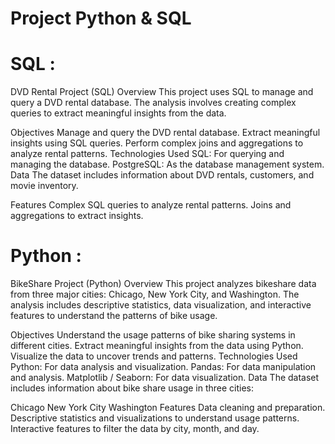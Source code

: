 # Project Python & SQL
# SQL :
DVD Rental Project (SQL)
Overview
This project uses SQL to manage and query a DVD rental database. The analysis involves creating complex queries to extract meaningful insights from the data.

Objectives
Manage and query the DVD rental database.
Extract meaningful insights using SQL queries.
Perform complex joins and aggregations to analyze rental patterns.
Technologies Used
SQL: For querying and managing the database.
PostgreSQL: As the database management system.
Data
The dataset includes information about DVD rentals, customers, and movie inventory.

Features
Complex SQL queries to analyze rental patterns.
Joins and aggregations to extract insights.

# Python : 
BikeShare Project (Python)
Overview
This project analyzes bikeshare data from three major cities: Chicago, New York City, and Washington. The analysis includes descriptive statistics, data visualization, and interactive features to understand the patterns of bike usage.

Objectives
Understand the usage patterns of bike sharing systems in different cities.
Extract meaningful insights from the data using Python.
Visualize the data to uncover trends and patterns.
Technologies Used
Python: For data analysis and visualization.
Pandas: For data manipulation and analysis.
Matplotlib / Seaborn: For data visualization.
Data
The dataset includes information about bike share usage in three cities:

Chicago
New York City
Washington
Features
Data cleaning and preparation.
Descriptive statistics and visualizations to understand usage patterns.
Interactive features to filter the data by city, month, and day.
